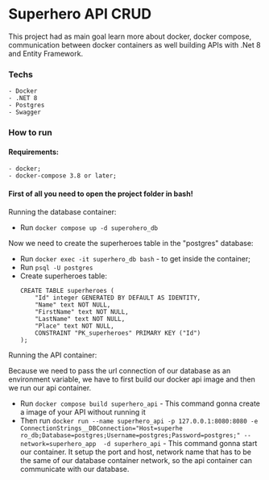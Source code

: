 # Superhero API CRUD

This project had as main goal learn more about docker, docker compose, communication between docker containers as well building APIs with .Net 8 and Entity Framework.


### Techs
    - Docker
    - .NET 8
    - Postgres
    - Swagger   

### How to run

#### Requirements:
    - docker;
    - docker-compose 3.8 or later;

#### First of all you need to open the project folder in bash!

Running the database container:

* Run ```docker compose up -d superohero_db```

Now we need to create the superheroes table in the "postgres" database:
* Run ```docker exec -it superhero_db bash``` - to get inside the container;
* Run ```psql -U postgres```
* Create superheroes table: 
    ```
    CREATE TABLE superheroes (
        "Id" integer GENERATED BY DEFAULT AS IDENTITY,
        "Name" text NOT NULL,
        "FirstName" text NOT NULL,
        "LastName" text NOT NULL,
        "Place" text NOT NULL,
        CONSTRAINT "PK_superheroes" PRIMARY KEY ("Id")
    );
    ```

Running the API container:

Because we need to pass the url connection of our database as an environment variable, we have to first build our docker api image and then we run our api container.

* Run ```docker compose build superhero_api``` - This command gonna create a image of your API without running it
* Then run ```docker run --name superhero_api -p 127.0.0.1:8080:8080 -e ConnectionStrings__DBConnection="Host=superhe
ro_db;Database=postgres;Username=postgres;Password=postgres;" --network=superhero_app  -d superhero_api``` - This command gonna start our container. It setup the port and host, network name that has to be the same of our database container network, so the api container can communicate with our database.



